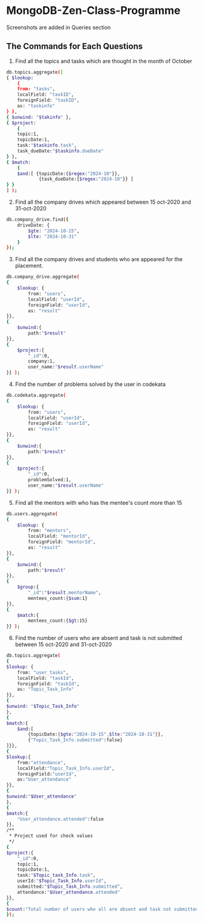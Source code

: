 # MongoDB-Zen-Class-Programme

Screenshots are added in Queries section

## The Commands for Each Questions


1. Find all the topics and tasks which are thought in the month of October

```bash
db.topics.aggregate([
{ $lookup: 
	{ 
	from: "tasks", 
	localField: "taskID", 
	foreignField: "taskID", 
	as: "taskinfo" 
} }, 
{ $unwind: "$takinfo" }, 
{ $project:
	{
	topic:1,
  	topicDate:1,
 	task:"$taskinfo.task",
 	task_dueDate:"$taskinfo.dueDate"
} },
{ $match:
	{
	$and:[ {topicDate:{$regex:"2024-10"}},
    		{task_dueDate:{$regex:"2024-10"}} ]
} }
] );
```

2. Find all the company drives which appeared between 15 oct-2020 and 31-oct-2020

```bash
db.company_drive.find({ 
	driveDate: { 
		$gte: "2024-10-15", 
		$lte: "2024-10-31" 
	} 
});
```

3. Find all the company drives and students who are appeared for the placement.

```bash
db.company_drive.aggregate(
{
	$lookup: { 
		from: "users", 
		localField: "userId", 
		foreignField: "userId", 
		as: "result" 
}},
{
	$unwind:{
		path:"$result"
}},
{
	$project:{
		"_id":0,
		company:1,
		user_name:"$result.userName"
}} );
```

4. Find the number of problems solved by the user in codekata

```bash
db.codekata.aggregate( 
{ 
	$lookup: {
		from: "users", 
		localField: "userId", 
		foreignField: "userId", 								
		as: "result" 
}},
{
	$unwind:{
		path:"$result"
}},
{
	$project:{
		"_id":0,
		problemSolved:1,
		user_name:"$result.userName"
}} );
```

5. Find all the mentors with who has the mentee's count more than 15

```bash
db.users.aggregate( 
{ 
	$lookup: { 
		from: "mentors", 
		localField: "mentorId", 
		foreignField: "mentorId", 
		as: "result" 
}},
{
	$unwind:{
		path:"$result"
}},
{
	$group:{
		"_id":"$result.mentorName",
		mentees_count:{$sum:1}
}},
{
	$match:{
		mentees_count:{$gt:15}
}} );
```

6. Find the number of users who are absent and task is not submitted between 15 oct-2020 and 31-oct-2020

```bash
db.topics.aggregate(
{
$lookup: {
	from: "user_tasks", 
	localField: "taskId", 
	foreignField: "taskId", 
	as: "Topic_Task_Info" 
}}, 
{
$unwind: "$Topic_Task_Info" 
},
{
$match:{
	$and:[
		{topicDate:{$gte:"2024-10-15",$lte:"2024-10-31"}},
		{"Topic_Task_Info.submitted":false}
]}},
{
$lookup:{
	from:"attendance",
	localField:"Topic_Task_Info.userId",
	foreignField:"userId",
	as:"User_attendance"
}},
{
$unwind:"$User_attendance"
},
{
$match:{
	"User_attendance.attended":false
}},
/**
 * Project used for check values
 */
{
$project:{
	"_id":0,
	topic:1,
	topicDate:1,
	task:"$Topic_task_Info.task",
	userId:"$Topic_Task_Info.userId",
	submitted:"$Topic_Task_Info.submitted",
	attendance:"$User_attendance.attended"
}},
{
$count:"Total number of users who all are absent and task not submitted between 2024-10-15 to 2024-10-31"
});
```
